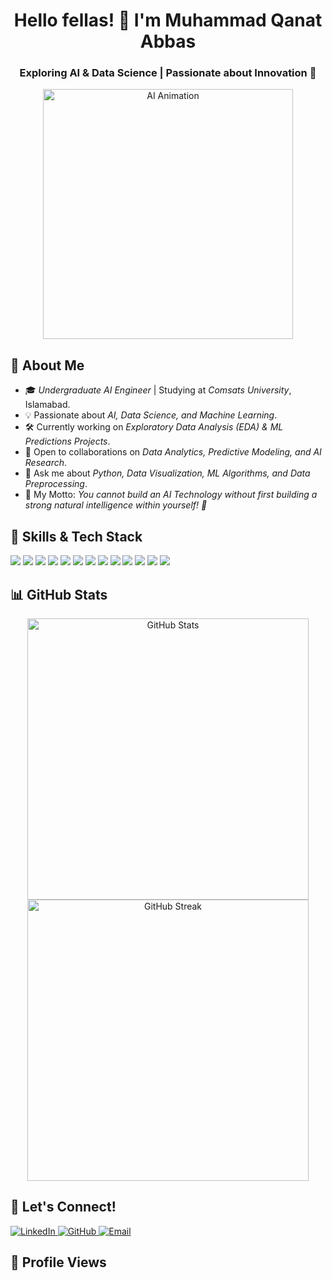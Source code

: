 <h1 align="center">Hello fellas! 👋 I'm Muhammad Qanat Abbas</h1>
<h3 align="center">Exploring AI & Data Science | Passionate about Innovation 🚀</h3>

<p align="center">
  <img src="https://www.snexplores.org/wp-content/uploads/2023/02/1030_ChatGPT_feat.gif" width="400" alt="AI Animation">
</p>

## 🌟 About Me
- 🎓 *Undergraduate AI Engineer* | Studying at *Comsats University*, Islamabad.
- 💡 Passionate about *AI, Data Science, and Machine Learning*.
- 🛠 Currently working on *Exploratory Data Analysis (EDA) & ML Predictions Projects*.
- 🤝 Open to collaborations on *Data Analytics, Predictive Modeling, and AI Research*.
- 💬 Ask me about *Python, Data Visualization, ML Algorithms, and Data Preprocessing*.
- 🧠 My Motto: *You cannot build an AI Technology without first building a strong natural intelligence within yourself! 🤖*

## 🚀 Skills & Tech Stack
<p align="left">
  <img src="https://img.shields.io/badge/C++-00599C?style=for-the-badge&logo=cplusplus&logoColor=white"/>
  <img src="https://img.shields.io/badge/Python-3776AB?style=for-the-badge&logo=python&logoColor=white"/>
  <img src="https://img.shields.io/badge/Data_Analysis-2D77FF?style=for-the-badge&logo=python&logoColor=white"/>
  <img src="https://img.shields.io/badge/Data%20Visualization-009688?style=for-the-badge&logo=tableau&logoColor=white"/>
  <img src="https://img.shields.io/badge/Pandas-150458?style=for-the-badge&logo=pandas&logoColor=white"/>
  <img src="https://img.shields.io/badge/NumPy-013243?style=for-the-badge&logo=numpy&logoColor=white"/>
  <img src="https://img.shields.io/badge/Seaborn-9E6F77?style=for-the-badge&logo=seaborn&logoColor=white"/>
  <img src="https://img.shields.io/badge/Matplotlib-11557C?style=for-the-badge&logo=matplotlib&logoColor=white"/>
  <img src="https://img.shields.io/badge/Machine%20Learning-FF6F00?style=for-the-badge&logo=scikit-learn&logoColor=white"/>
  <img src="https://img.shields.io/badge/SQL-4479A1?style=for-the-badge&logo=mysql&logoColor=white"/>
  <img src="https://img.shields.io/badge/TensorFlow-FF6F00?style=for-the-badge&logo=tensorflow&logoColor=white"/>
  <img src="https://img.shields.io/badge/Scikit_Learn-F7931E?style=for-the-badge&logo=scikit-learn&logoColor=white"/>
  <img src="https://img.shields.io/badge/Git-F05032?style=for-the-badge&logo=git&logoColor=white"/>
</p>

## 📊 GitHub Stats
<p align="center">
  <img src="https://github-readme-stats.vercel.app/api?username=qanat-abbas&show_icons=true&theme=radical" alt="GitHub Stats" width="450"/>
  <img src="https://github-readme-streak-stats.herokuapp.com/?user=qanat-abbas&theme=radical" alt="GitHub Streak" width="450"/>
</p>

## 📢 Let's Connect!
<p>
  <a href="https://www.linkedin.com/in/mqanatabbas" target="_blank">
    <img src="https://img.shields.io/badge/LinkedIn-0077B5?style=for-the-badge&logo=linkedin&logoColor=white" alt="LinkedIn">
  </a>
  <a href="https://github.com/Qanat-Abbas" target="_blank">
    <img src="https://img.shields.io/badge/GitHub-181717?style=for-the-badge&logo=github&logoColor=white" alt="GitHub">
  </a>
  <a href="https://www.qanatabbas14@gmail.com" target="_blank">
    <img src="https://img.shields.io/badge/Email-D14836?style=for-the-badge&logo=gmail&logoColor=white" alt="Email">
  </a>
</p>

## 👀 Profile Views
